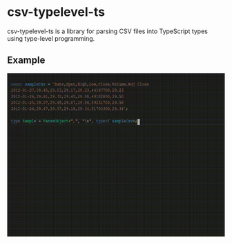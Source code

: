 # csv-typelevel-ts

csv-typelevel-ts is a library for parsing CSV files into TypeScript types using type-level programming.

## Example

![Example](/assets/sample.gif "Example")
